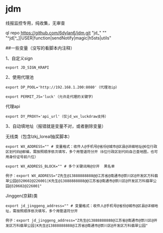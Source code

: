 # jdm
线报监控专用，纯收集，无审查

ql repo https://github.com/6dylan6/jdm.git "jd_" "" "^jd[^_]|USER|function|sendNotify|magic|h5sts|utils"

##一些变量（没写的看脚本内注释）

1、自定义sign

```
export JD_SIGN_KRAPI
```

2、使用代理池

```
export DP_POOL='http://192.168.1.200:8080'（代理池ip）

export PERMIT_JS='luck'（允许走代理的关键字）
```

代理api 

```
export DY_PROXY='api_url'（仅jd_wx_luckdraw支持）
```

3、自动填地址（报错就是变量不对，或者删除变量）

无线类（包含lzkj_loreal抽奖脚本）
```
export WX_ADDRESS="" # 变量格式：收件人@手机号@省份@城市@区县@详细地址@6位行政区划代码@邮编，需按照顺序依次填写，多个用管道符分开（6位行政区划代码自己查地图，也可用身份证号前六位）

export WX_ADDRESS_BLOCK="" # 多个关键词用@分开  黑名单

例子：export WX_ADDRESS="Z先生@13888888888@@江苏省@南通市@崇川区@开发区万科翡翠公园@320602@226001|K先生@13888888888@@江苏省@南通市@崇川区@开发区万科翡翠公园@320602@226001"
```

Jinggen(京耕)类
```
export jd_jinggeng_address="" # 变量格式：收件人@手机号@省份@城市@区县@详细地址，需按照顺序依次填写，多个用管道符分开

例子：export jd_jinggeng_address="Z先生@13888888888@江苏省@南通市@崇川区@开发区万科翡翠公园|K先生@13888888888@江苏省@南通市@崇川区@开发区万科翡翠公园"
```
